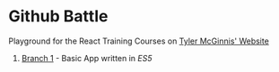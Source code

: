 # Github Battle

Playground for the React Training Courses on [Tyler McGinnis' Website](https://tylermcginnis.com)

1. [Branch 1](https://github.com/nahum-smith/github-battle/tree/fundamentals-ES5) - Basic App written in *ES5*
